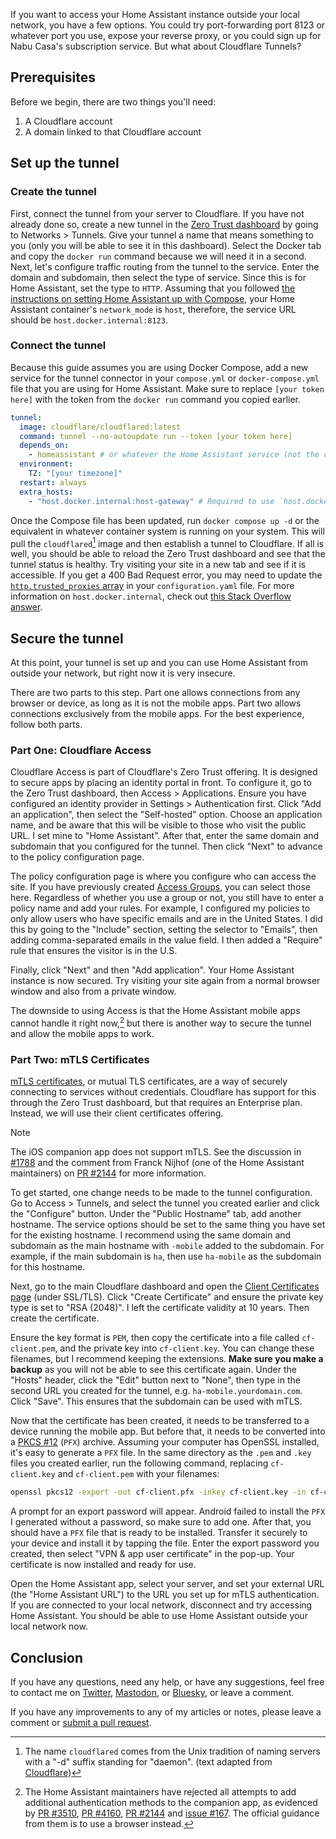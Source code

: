 If you want to access your Home Assistant instance outside your local network, you
have a few options. You could try port-forwarding port 8123 or whatever port you
use, expose your reverse proxy, or you could sign up for Nabu Casa's subscription
service. But what about Cloudflare Tunnels?

## Prerequisites

Before we begin, there are two things you'll need:

1. A Cloudflare account
2. A domain linked to that Cloudflare account

## Set up the tunnel

### Create the tunnel

First, connect the tunnel from your server to Cloudflare. If you have not already
done so, create a new tunnel in the [Zero Trust dashboard](https://one.dash.cloudflare.com)
by going to Networks > Tunnels. Give your tunnel a name that means something to you
(only you will be able to see it in this dashboard). Select the Docker tab and copy
the `docker run` command because we will need it in a second. Next, let's configure
traffic routing from the tunnel to the service. Enter the domain and subdomain, then
select the type of service. Since this is for Home Assistant, set the type to `HTTP`.
Assuming that you followed [the instructions on setting Home Assistant up with Compose](https://www.home-assistant.io/installation/alternative/#docker-compose),
your Home Assistant container's `network_mode` is `host`, therefore, the service
URL should be `host.docker.internal:8123`.

### Connect the tunnel

Because this guide assumes you are using Docker Compose, add a new service for the
tunnel connector in your `compose.yml` or `docker-compose.yml` file that you are
using for Home Assistant. Make sure to replace `[your token here]`
with the token from the `docker run` command you copied earlier.

```yaml
tunnel:
  image: cloudflare/cloudflared:latest
  command: tunnel --no-autoupdate run --token [your token here]
  depends_on:
    - homeassistant # or whatever the Home Assistant service (not the container name!) is named in the Compose file
  environment:
    TZ: "[your timezone]"
  restart: always
  extra_hosts:
    - "host.docker.internal:host-gateway" # Required to use `host.docker.internal`
```

Once the Compose file has been updated, run `docker compose up -d` or the equivalent
in whatever container system is running on your system. This will pull the `cloudflared`[^1]
image and then establish a tunnel to Cloudflare. If all is well, you should be able
to reload the Zero Trust dashboard and see that the tunnel status is healthy. Try
visiting your site in a new tab and see if it is accessible. If you get a 400 Bad
Request error, you may need to update the [`http.trusted_proxies` array](https://www.home-assistant.io/integrations/http/#reverse-proxies)
in your `configuration.yaml` file. For more information on `host.docker.internal`,
check out [this Stack Overflow answer](https://stackoverflow.com/a/72828318).

## Secure the tunnel

At this point, your tunnel is set up and you can use Home Assistant from outside
your network, but right now it is very insecure.

There are two parts to this step. Part one allows connections from any browser or
device, as long as it is not the mobile apps. Part two allows connections exclusively
from the mobile apps. For the best experience, follow both parts.

### Part One: Cloudflare Access

Cloudflare Access is part of Cloudflare's Zero Trust offering. It is designed to
secure apps by placing an identity portal in front. To configure it, go to the Zero
Trust dashboard, then Access > Applications. Ensure you have configured an identity
provider in Settings > Authentication first. Click "Add an application", then select
the "Self-hosted" option. Choose an application name, and be aware that this will
be visible to those who visit the public URL. I set mine to "Home Assistant". After
that, enter the same domain and subdomain that you configured for the tunnel. Then
click "Next" to advance to the policy configuration page.

The policy configuration page is where you configure who can access the site. If
you have previously created [Access Groups](https://developers.cloudflare.com/cloudflare-one/identity/users/groups/),
you can select those here. Regardless of whether you use a group or not, you still
have to enter a policy name and add your rules. For example, I configured my policies
to only allow users who have specific emails and are in the United States. I did
this by going to the "Include" section, setting the selector to "Emails", then adding
comma-separated emails in the value field. I then added a "Require" rule that ensures
the visitor is in the U.S.

Finally, click "Next" and then "Add application". Your Home Assistant instance is
now secured. Try visiting your site again from a normal browser window and also from
a private window.

The downside to using Access is that the Home Assistant mobile apps cannot handle
it right now,[^2] but there is another way to secure the tunnel and allow the mobile
apps to work.

### Part Two: mTLS Certificates

[mTLS certificates](https://www.cloudflare.com/learning/access-management/what-is-mutual-tls/),
or mutual TLS certificates, are a way of securely connecting to services without
credentials. Cloudflare has support for this through the Zero Trust dashboard, but
that requires an Enterprise plan. Instead, we will use their client certificates
offering.

> [!NOTE]  
> The iOS companion app does not support mTLS. See the discussion in [#1788](https://github.com/home-assistant/iOS/discussions/1788)
> and the comment from Franck Nijhof (one of the Home Assistant maintainers) on
> [PR #2144](https://github.com/home-assistant/iOS/pull/2144#issuecomment-1992395096)
> for more information.

To get started, one change needs to be made to the tunnel configuration. Go to Access
\> Tunnels, and select the tunnel you created earlier and click the "Configure" button.
Under the "Public Hostname" tab, add another hostname. The service options should
be set to the same thing you have set for the existing hostname. I recommend using
the same domain and subdomain as the main hostname with `-mobile` added to the subdomain.
For example, if the main subdomain is `ha`, then use `ha-mobile` as the subdomain
for this hostname.

Next, go to the main Cloudflare dashboard and open the [Client Certificates page](https://dash.cloudflare.com/?to=/:account/:zone/ssl-tls/client-certificates)
(under SSL/TLS). Click "Create Certificate" and ensure the private key type is set
to "RSA (2048)". I left the certificate validity at 10 years. Then create the certificate.

Ensure the key format is `PEM`, then copy the certificate into a file called `cf-client.pem`,
and the private key into `cf-client.key`. You can change these filenames, but I recommend
keeping the extensions. **Make sure you make a backup** as you will not be
able to see this certificate again. Under the "Hosts" header, click the "Edit" button
next to "None", then type in the second URL you created for the tunnel, e.g.
`ha-mobile.yourdomain.com`. Click "Save". This ensures that the subdomain can be
used with mTLS.

Now that the certificate has been created, it needs to be transferred to a device
running the mobile app. But before that, it needs to be converted into a [PKCS #12](https://en.wikipedia.org/wiki/PKCS_12)
(`PFX`) archive. Assuming your computer has OpenSSL installed, it's easy to generate
a `PFX` file. In the same directory as the `.pem` and `.key` files you created earlier,
run the following command, replacing `cf-client.key` and `cf-client.pem` with your
filenames:

```bash
openssl pkcs12 -export -out cf-client.pfx -inkey cf-client.key -in cf-client.pem
```

A prompt for an export password will appear. Android failed to install the `PFX`
I generated without a password, so make sure to add one. After that, you should have
a `PFX` file that is ready to be installed. Transfer it securely to your device and
install it by tapping the file. Enter the export password you created, then select
"VPN & app user certificate" in the pop-up. Your certificate is now installed and
ready for use.

Open the Home Assistant app, select your server, and set your external URL (the
"Home Assistant URL") to the URL you set up for mTLS authentication. If you are
connected to your local network, disconnect and try accessing Home Assistant. You
should be able to use Home Assistant outside your local network now.

## Conclusion

If you have any questions, need any help, or have any suggestions, feel free to contact
me on [Twitter](https://twitter.com/hkamran80), [Mastodon](https://vmst.io/@hkamran),
or [Bluesky](https://bsky.app/profile/hkamran.com), or leave a comment.

If you have any improvements to any of my articles or notes, please leave a comment
or [submit a pull request](https://github.com/hkamran80/articles#contributions).

[^1]: The name `cloudflared` comes from the Unix tradition of naming servers with a "-d" suffix standing for "daemon". (text adapted from [Cloudflare](https://blog.cloudflare.com/workerd-open-source-workers-runtime))

[^2]: The Home Assistant maintainers have rejected all attempts to add additional authentication methods to the companion app, as evidenced by [PR #3510](https://github.com/home-assistant/android/pull/3510#issuecomment-1927928037), [PR #4160](https://github.com/home-assistant/android/pull/4160#issuecomment-1927929682), [PR #2144](https://github.com/home-assistant/iOS/pull/2144#issuecomment-1992395096) and [issue #167](https://github.com/home-assistant/android/issues/167#issuecomment-566918860). The official guidance from them is to use a browser instead.
